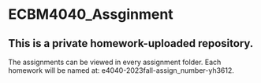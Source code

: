 # ECBM4040_Assginment
## This is a private homework-uploaded repository.
The assignments can be viewed in every assignment folder. Each homework will be named at: e4040-2023fall-assign_number-yh3612.
